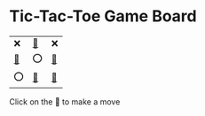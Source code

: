 # Tic-Tac-Toe Game Board
|   |   |   |
|---|---|---|
|❌ |[🔎](XOXEOEOXE.md) |❌ |
|[🔎](XXXOOEOEE.md) |⭕ |[🔎](XXXEOOOEE.md) |
|⭕ |[🔎](XXXEOEOOE.md) |[🔎](XXXEOEOEO.md) |

Click on the 🔎 to make a move